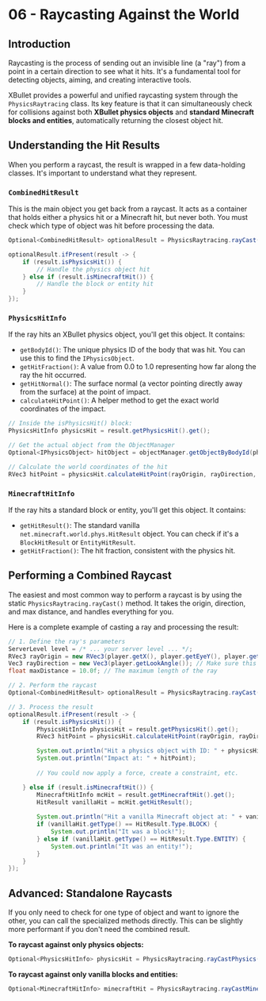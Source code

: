# 06 - Raycasting Against the World

## Introduction

Raycasting is the process of sending out an invisible line (a "ray") from a point in a certain direction to see what it hits. It's a fundamental tool for detecting objects, aiming, and creating interactive tools.

XBullet provides a powerful and unified raycasting system through the `PhysicsRaytracing` class. Its key feature is that it can simultaneously check for collisions against both **XBullet physics objects** and **standard Minecraft blocks and entities**, automatically returning the closest object hit.

## Understanding the Hit Results

When you perform a raycast, the result is wrapped in a few data-holding classes. It's important to understand what they represent.

### `CombinedHitResult`

This is the main object you get back from a raycast. It acts as a container that holds either a physics hit or a Minecraft hit, but never both. You must check which type of object was hit before processing the data.

```java
Optional<CombinedHitResult> optionalResult = PhysicsRaytracing.rayCast(...);

optionalResult.ifPresent(result -> {
    if (result.isPhysicsHit()) {
        // Handle the physics object hit
    } else if (result.isMinecraftHit()) {
        // Handle the block or entity hit
    }
});
```

### `PhysicsHitInfo`

If the ray hits an XBullet physics object, you'll get this object. It contains:
*   `getBodyId()`: The unique physics ID of the body that was hit. You can use this to find the `IPhysicsObject`.
*   `getHitFraction()`: A value from 0.0 to 1.0 representing how far along the ray the hit occurred.
*   `getHitNormal()`: The surface normal (a vector pointing directly away from the surface) at the point of impact.
*   `calculateHitPoint()`: A helper method to get the exact world coordinates of the impact.

```java
// Inside the isPhysicsHit() block:
PhysicsHitInfo physicsHit = result.getPhysicsHit().get();

// Get the actual object from the ObjectManager
Optional<IPhysicsObject> hitObject = objectManager.getObjectByBodyId(physicsHit.getBodyId());

// Calculate the world coordinates of the hit
RVec3 hitPoint = physicsHit.calculateHitPoint(rayOrigin, rayDirection, maxDistance);
```

### `MinecraftHitInfo`

If the ray hits a standard block or entity, you'll get this object. It contains:
*   `getHitResult()`: The standard vanilla `net.minecraft.world.phys.HitResult` object. You can check if it's a `BlockHitResult` or `EntityHitResult`.
*   `getHitFraction()`: The hit fraction, consistent with the physics hit.

## Performing a Combined Raycast

The easiest and most common way to perform a raycast is by using the static `PhysicsRaytracing.rayCast()` method. It takes the origin, direction, and max distance, and handles everything for you.

Here is a complete example of casting a ray and processing the result:

```java
// 1. Define the ray's parameters
ServerLevel level = /* ... your server level ... */;
RVec3 rayOrigin = new RVec3(player.getX(), player.getEyeY(), player.getZ());
Vec3 rayDirection = new Vec3(player.getLookAngle()); // Make sure this is normalized!
float maxDistance = 10.0f; // The maximum length of the ray

// 2. Perform the raycast
Optional<CombinedHitResult> optionalResult = PhysicsRaytracing.rayCast(level, rayOrigin, rayDirection, maxDistance);

// 3. Process the result
optionalResult.ifPresent(result -> {
    if (result.isPhysicsHit()) {
        PhysicsHitInfo physicsHit = result.getPhysicsHit().get();
        RVec3 hitPoint = physicsHit.calculateHitPoint(rayOrigin, rayDirection, maxDistance);

        System.out.println("Hit a physics object with ID: " + physicsHit.getBodyId());
        System.out.println("Impact at: " + hitPoint);
        
        // You could now apply a force, create a constraint, etc.

    } else if (result.isMinecraftHit()) {
        MinecraftHitInfo mcHit = result.getMinecraftHit().get();
        HitResult vanillaHit = mcHit.getHitResult();
        
        System.out.println("Hit a vanilla Minecraft object at: " + vanillaHit.getLocation());
        if (vanillaHit.getType() == HitResult.Type.BLOCK) {
            System.out.println("It was a block!");
        } else if (vanillaHit.getType() == HitResult.Type.ENTITY) {
            System.out.println("It was an entity!");
        }
    }
});
```

## Advanced: Standalone Raycasts

If you only need to check for one type of object and want to ignore the other, you can call the specialized methods directly. This can be slightly more performant if you don't need the combined result.

**To raycast against only physics objects:**
```java
Optional<PhysicsHitInfo> physicsHit = PhysicsRaytracing.rayCastPhysics(level, rayOrigin, rayDirection, maxDistance);
```

**To raycast against only vanilla blocks and entities:**
```java
Optional<MinecraftHitInfo> minecraftHit = PhysicsRaytracing.rayCastMinecraft(level, rayOrigin, rayDirection, maxDistance);
```